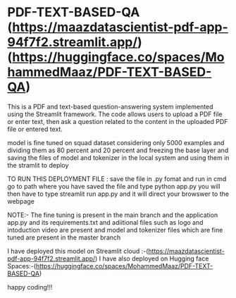 # PDF-TEXT-BASED-QA (https://maazdatascientist-pdf-app-94f7f2.streamlit.app/)  (https://huggingface.co/spaces/MohammedMaaz/PDF-TEXT-BASED-QA) 
This is a PDF and text-based question-answering system implemented using the Streamlit framework. The code allows users to upload a PDF file or enter text, then ask a question related to the content in the uploaded PDF file or entered text. 

model is fine tuned on squad dataset considering only 5000 examples and dividing them as 80 percent and 20 percent and freezing the base layer and saving the files of model and tokenizer in the local system and using them in the stramlit to deploy 

TO RUN THIS DEPLOYMENT FILE : save the file in .py fomat and run in cmd go to path where you have saved the file and type python app.py you will then have to type streamlit run app.py and it will direct your browswer to the webpage 

NOTE:- The fine tuning is present in the main branch and the application app.py and its requirements.txt and adiitional files such as logo and intoduction video are present and model and tokenizer files which are fine tuned are present in the master branch

I have deployed this model on Streamlit cloud :-(https://maazdatascientist-pdf-app-94f7f2.streamlit.app/)
I have also deployed on Hugging face Spaces:-(https://huggingface.co/spaces/MohammedMaaz/PDF-TEXT-BASED-QA) 


happy coding!!!


